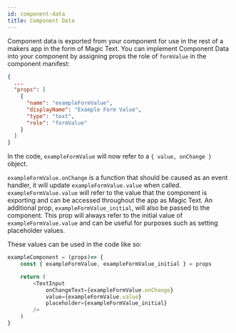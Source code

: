 ```yaml
---
id: component-data
title: Component Data
---
```


Component data is exported from your component for use in the rest of a makers app in the form of Magic Text. You can implement Component Data into your component by assigning props the role of `formValue` in the component manifest:

```json
{
  ...
  "props": [
    {
      "name": "exampleFormValue",
      "displayName": "Example Form Value",
      "type": "text",
      "role": "formValue"
    }
  ]
}
```

In the code, `exampleFormValue` will now refer to a `{ value, onChange }` object. 

`exampleFormValue.onChange` is a function that should be caused as an event handler, it will update `exampleFormValue.value` when called. `exampleFormValue.value` will refer to the value that the component is exporting and can be accessed throughout the app as Magic Text. An additional prop, `exampleFormValue_initial`, will also be passed to the component. This prop will always refer to the initial value of `exampleFormValue.value` and can be useful for purposes such as setting placeholder values.

 These values can be used in the code like so:

```javascript
exampleComponent = (props)=> {
    const { exampleFormValue, exampleFormValue_initial } = props

    return (
        <TextInput
            onChangeText={exampleFormValue.onChange}
            value={exampleFormValue.value}
            placeholder={exampleFormValue_initial}
        />
    )
}
```